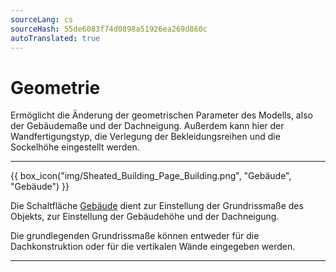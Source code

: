 ```yaml
---
sourceLang: cs
sourceHash: 55de6083f74d0898a51926ea269d860c
autoTranslated: true
---
```


# Geometrie

<p>Ermöglicht die Änderung der geometrischen Parameter des Modells, also der Gebäudemaße und der Dachneigung. Außerdem kann hier der Wandfertigungstyp, die Verlegung der Bekleidungsreihen und die Sockelhöhe eingestellt werden.</p>

<hr class="main">

{{ box_icon("img/Sheated_Building_Page_Building.png", "Gebäude", "Gebäude") }}
<p>Die Schaltfläche <u>Gebäude</u> dient zur Einstellung der Grundrissmaße des Objekts, zur Einstellung der Gebäudehöhe und der Dachneigung.</p>
<p>Die grundlegenden Grundrissmaße können entweder für die Dachkonstruktion oder für die vertikalen Wände eingegeben werden.</p>

<hr class="main">

<!--
{{ box_icon("img/RoofSketchIcon64x64.png", "Dach", "Dach") }}
<p>Die Schaltfläche <u>Dach</u> ermöglicht die Einstellung des Dachaufbautyps. Den Typ der Dachdeckung und die Maße der sekundären Dachkonstruktion können über die Schaltfläche <u>Bekleidung</u> geändert werden.</p>

<hr class="main">

{{ box_icon("img/WallIcon64x64.png", "Wände", "Wände") }}
<p>Die Schaltfläche <u>Wände</u> ermöglicht die Einstellung des Wandfertigungstyps, die Art der Verlegung der Bekleidungsreihen und die Höhe des Sockels.</p>

<hr class="main">

{{ box_icon("img/PvgisIcon64x64.png", "Leistung", "Leistung") }}

<p>
Ermöglicht die Bewertung der potenziellen solaren Einstrahlungsleistung auf den einzelnen Dachflächen.
</p>

<p>
...Die Funktionalität der Schaltfläche <u>Leistung</u> wird für eine zukünftige Version des Programms vorbereitet...
</p>

<hr class="main">

<!-- product: HiStruct Building Configurator -->